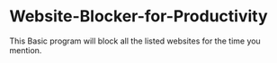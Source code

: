 # Website-Blocker-for-Productivity

This Basic program will block all the listed websites for the time you mention.
